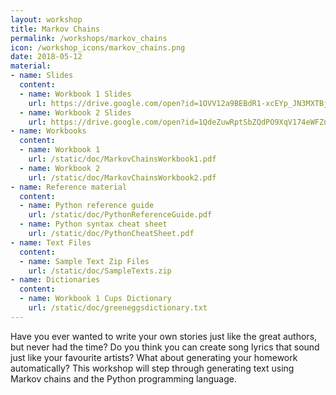 ```yaml
---
layout: workshop
title: Markov Chains
permalink: /workshops/markov_chains
icon: /workshop_icons/markov_chains.png
date: 2018-05-12
material: 
- name: Slides
  content:
  - name: Workbook 1 Slides
    url: https://drive.google.com/open?id=1OVV12a9BEBdR1-xcEYp_JN3MXTBjBjQI9aJ4gH-1kHw
  - name: Workbook 2 Slides
    url: https://drive.google.com/open?id=1QdeZuwRptSbZQdPO9XqV174eWFZnQebau2kHyVtD9p8
- name: Workbooks
  content:
  - name: Workbook 1
    url: /static/doc/MarkovChainsWorkbook1.pdf
  - name: Workbook 2
    url: /static/doc/MarkovChainsWorkbook2.pdf
- name: Reference material
  content:
  - name: Python reference guide
    url: /static/doc/PythonReferenceGuide.pdf
  - name: Python syntax cheat sheet
    url: /static/doc/PythonCheatSheet.pdf
- name: Text Files
  content:
  - name: Sample Text Zip Files
    url: /static/doc/SampleTexts.zip
- name: Dictionaries
  content:
  - name: Workbook 1 Cups Dictionary
    url: /static/doc/greeneggsdictionary.txt
---
```


Have you ever wanted to write your own stories just like the great authors, but never had the time? Do you think you can create song lyrics that sound just like your favourite artists? What about generating your homework automatically? This workshop will step through generating text using Markov chains and the Python programming language.
